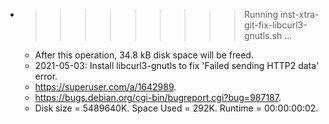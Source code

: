 * >>>>>>>>> Running inst-xtra-git-fix-libcurl3-gnutls.sh ...
  * After this operation, 34.8 kB disk space will be freed.
  * 2021-05-03: Install libcurl3-gnutls to fix 'Failed sending HTTP2 data' error.
  * https://superuser.com/a/1642989.
  * https://bugs.debian.org/cgi-bin/bugreport.cgi?bug=987187.
  * Disk size = 5489640K. Space Used = 292K. Runtime = 00:00:00:02.
